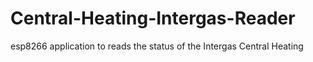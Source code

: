 # Central-Heating-Intergas-Reader
esp8266 application to reads the status of the Intergas Central Heating
